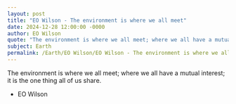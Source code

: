 ```yaml
---
layout: post
title: "EO Wilson - The environment is where we all meet"
date: 2024-12-28 12:00:00 -0000
author: EO Wilson
quote: "The environment is where we all meet; where we all have a mutual interest; it is the one thing all of us share."
subject: Earth
permalink: /Earth/EO Wilson/EO Wilson - The environment is where we all meet
---
```


The environment is where we all meet; where we all have a mutual interest; it is the one thing all of us share.

- EO Wilson
